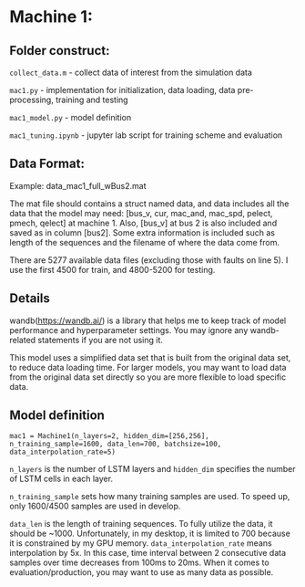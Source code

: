

# Machine 1:
## Folder construct:
  ```collect_data.m``` - collect data of interest from the simulation data

  ```mac1.py``` - implementation for initialization, data loading, data pre-processing, training and testing

  ```mac1_model.py``` - model definition

  ```mac1_tuning.ipynb``` - jupyter lab script for training scheme and evaluation

## Data Format:
Example: data_mac1_full_wBus2.mat

The mat file should contains a struct named data, and data includes all the data that the model may need: [bus\_v, cur, mac\_and, mac_spd, pelect, pmech, qelect] at machine 1. Also, [bus\_v] at bus 2 is also included and saved as in column [bus2]. Some extra information is included such as length of the sequences and the filename of where the data come from.

There are 5277 available data files (excluding those with faults on line 5). I use the first 4500 for train, and 4800-5200 for testing.

## Details
wandb(https://wandb.ai/) is a library that helps me to keep track of model performance and hyperparameter settings. You may ignore any wandb-related statements if you are not using it.

This model uses a simplified data set that is built from the original data set, to reduce data loading time. For larger models, you may want to load data from the original data set directly so you are more flexible to load specific data.

## Model definition
```
mac1 = Machine1(n_layers=2, hidden_dim=[256,256], n_training_sample=1600, data_len=700, batchsize=100, data_interpolation_rate=5)
```
```n_layers``` is the number of LSTM layers and ```hidden_dim``` specifies the number of LSTM cells in each layer.

```n_training_sample``` sets how many training samples are used. To speed up, only 1600/4500 samples are used in develop. 

```data_len``` is the length of training sequences. To fully utilize the data, it should be ~1000. Unfortunately, in my desktop, it is limited to 700 because it is constrained by my GPU memory. ```data_interpolation_rate``` means interpolation by 5x. In this case, time interval between 2 consecutive data samples over time decreases from 100ms to 20ms.
When it comes to evaluation/production, you may want to use as many data as possible.




